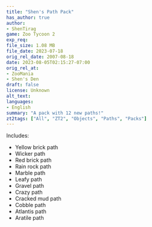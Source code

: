 ```yaml
---
title: "Shen's Path Pack"
has_author: true
author: 
- ShenTirag
game: Zoo Tycoon 2
exp_req: 
file_size: 1.08 MB
file_date: 2023-07-18
orig_rel_date: 2007-08-18
date: 2023-08-05T02:15:27-07:00
orig_rel_at: 
- ZooMania
- Shen's Den
draft: false
license: Unknown
alt_text: 
languages:
- English
summary: "A pack with 12 new paths!"
zt2tags: ["All", "ZT2", "Objects", "Paths", "Packs"]
---
```


Includes:

- Yellow brick path
- Wicker path
- Red brick path
- Rain rock path
- Marble path
- Leafy path
- Gravel path
- Crazy path
- Cracked mud path
- Cobble path
- Atlantis path
- Aratile path
